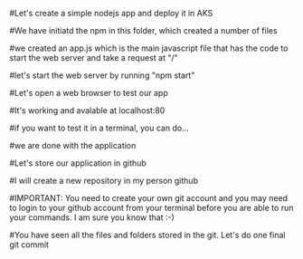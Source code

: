 #Let's create a simple nodejs app and deploy it in AKS

#We have initiatd the npm in this folder, which created a number of files

#we created an app.js which is the main javascript file that has the code to start the web server and take a request at "/"

#let's start the web server by running "npm start"

#Let's open a web browser to test our app

#It's working and avalable at localhost:80

#if you want to test it in a terminal, you can do...

#we are done with the application

#Let's store our application in github

#I will create a new repository in my person github

#IMPORTANT: You need to create your own git account and you may need to login to your github account from your terminal before you are able to run your commands. I am sure you know that :-)

#You have seen all the files and folders stored in the git. Let's do one final git commit 